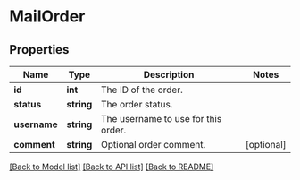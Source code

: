 # MailOrder

## Properties
Name | Type | Description | Notes
------------ | ------------- | ------------- | -------------
**id** | **int** | The ID of the order. | 
**status** | **string** | The order status. | 
**username** | **string** | The username to use for this order. | 
**comment** | **string** | Optional order comment. | [optional] 

[[Back to Model list]](../../README.md#documentation-for-models) [[Back to API list]](../../README.md#documentation-for-api-endpoints) [[Back to README]](../../README.md)


